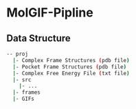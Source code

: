 # MolGIF-Pipline

## Data Structure

``` bash
-- proj
  |- Complex Frame Structures (pdb file)
  |- Pocket Frame Structures (pdb file)
  |- Complex Free Energy File (txt file)
  |- src
    |- ...
  |- frames
  |- GIFs
```
